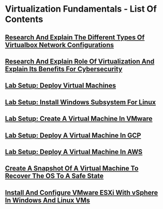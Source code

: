 # Virtualization Fundamentals - List Of Contents

## [Research And Explain The Different Types Of Virtualbox Network Configurations]()

## [Research And Explain Role Of Virtualization And Explain Its Benefits For Cybersecurity]()

## [Lab Setup: Deploy Virtual Machines]()

## [Lab Setup: Install Windows Subsystem For Linux]()

## [Lab Setup: Create A Virtual Machine In VMware]()

## [Lab Setup: Deploy A Virtual Machine In GCP]()

## [Lab Setup: Deploy A Virtual Machine In AWS]()

## [Create A Snapshot Of A Virtual Machine To Recover The OS To A Safe State]()

## [Install And Configure VMware ESXi With vSphere In Windows And Linux VMs]()
